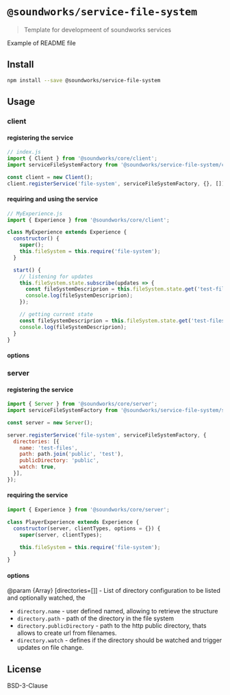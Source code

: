 # `@soundworks/service-file-system`

> Template for developmeent of soundworks services

Example of README file

## Install

```sh
npm install --save @soundworks/service-file-system
```

## Usage

### client

#### registering the service

```js
// index.js
import { Client } from '@soundworks/core/client';
import serviceFileSystemFactory from '@soundworks/service-file-system/client';

const client = new Client();
client.registerService('file-system', serviceFileSystemFactory, {}, []);
```

#### requiring and using the service 

```js
// MyExperience.js
import { Experience } from '@soundworks/core/client';

class MyExperience extends Experience {
  constructor() {
    super();
    this.fileSystem = this.require('file-system');
  }

  start() {
    // listening for updates
    this.fileSystem.state.subscribe(updates => {
      const fileSystemDescriprion = this.fileSystem.state.get('test-files');
      console.log(fileSystemDescriprion);
    });

    // getting current state
    const fileSystemDescriprion = this.fileSystem.state.get('test-files');
    console.log(fileSystemDescriprion);
  }
}
```

#### options

### server

#### registering the service

```js
import { Server } from '@soundworks/core/server';
import serviceFileSystemFactory from '@soundworks/service-file-system/server';

const server = new Server();

server.registerService('file-system', serviceFileSystemFactory, {
  directories: [{
    name: 'test-files',
    path: path.join('public', 'test'),
    publicDirectory: 'public',
    watch: true,
  }],
});
```

#### requiring the service 

```js
import { Experience } from '@soundworks/core/server';

class PlayerExperience extends Experience {
  constructor(server, clientTypes, options = {}) {
    super(server, clientTypes);

    this.fileSystem = this.require('file-system');
  }
}
```

#### options

@param {Array} [directories=[]] - List of directory configuration to be listed and optionally watched, the
  - `directory.name` - user defined named, allowing to retrieve the structure
  - `directory.path` - path of the directory in the file system
  - `directory.publicDirectory` - path to the http public directory, thats allows to create url from filenames.
  - `directory.watch` - defines if the directory should be watched and trigger updates on file change.

## License

BSD-3-Clause
